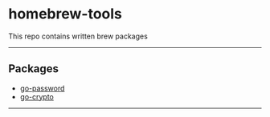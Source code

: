 # homebrew-tools

This repo contains written brew packages

---

## Packages

- [go-password]("https://github.com/root27/go-password")
- [go-crypto]("https://github.com/root27/go-crypto")

---

